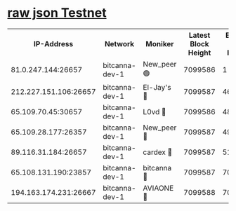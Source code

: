 [raw json Testnet](https://rpc-check.bcat.stavr.tech/bcat/rpc-bcat-result.json)
=


<table><tr><th>IP-Address</th><th>Network</th><th>Moniker</th><th>Latest Block Height</th><th>Earliest Block Height</th><th>Catching Up</th><th>Tx Index</th><th>Voting Power</th><th>Scan Time</th></tr><tr><td>81.0.247.144:26657</td><td>bitcanna-dev-1</td><td>New_peer 🟢</td><td>7099586</td><td>1</td><td>False</td><td>on</td><td>0</td><td>2024-03-29T01:53:10.950384707UTC</td></tr><tr><td>212.227.151.106:26657</td><td>bitcanna-dev-1</td><td>El-Jay's 🔴</td><td>7099587</td><td>4670391</td><td>False</td><td>on</td><td>2218364</td><td>2024-03-29T01:53:17.675487231UTC</td></tr><tr><td>65.109.70.45:30657</td><td>bitcanna-dev-1</td><td>L0vd 🔴</td><td>7099586</td><td>4828155</td><td>False</td><td>on</td><td>308120</td><td>2024-03-29T01:53:11.314140110UTC</td></tr><tr><td>65.109.28.177:26357</td><td>bitcanna-dev-1</td><td>New_peer 🔴</td><td>7099587</td><td>4952911</td><td>False</td><td>on</td><td>2237167</td><td>2024-03-29T01:53:18.319245997UTC</td></tr><tr><td>89.116.31.184:26657</td><td>bitcanna-dev-1</td><td>cardex 🔴</td><td>7099587</td><td>5185001</td><td>False</td><td>on</td><td>1</td><td>2024-03-29T01:53:17.971399427UTC</td></tr><tr><td>65.108.131.190:23857</td><td>bitcanna-dev-1</td><td>bitcanna 🔴</td><td>7099587</td><td>7095587</td><td>False</td><td>off</td><td>378646</td><td>2024-03-29T01:53:18.640048665UTC</td></tr><tr><td>194.163.174.231:26667</td><td>bitcanna-dev-1</td><td>AVIAONE 🔴</td><td>7099588</td><td>7097761</td><td>False</td><td>on</td><td>1949865</td><td>2024-03-29T01:53:25.027241196UTC</td></tr></table>